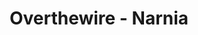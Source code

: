 ---
title : "Overthewire - Narnia"
layout : category
permalink : /categories/Wargame/overthewire/narnia/
author_profile : true
taxonomy : Narnia
---